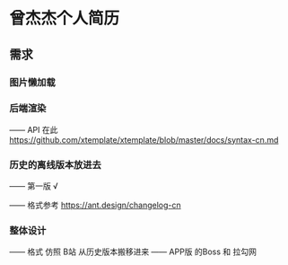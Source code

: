 # 曾杰杰个人简历  

## 需求

### 图片懒加载

### 后端渲染 

—— API 在此 https://github.com/xtemplate/xtemplate/blob/master/docs/syntax-cn.md

### 历史的离线版本放进去
—— 第一版 √

—— 格式参考 https://ant.design/changelog-cn

### 整体设计
—— 格式 仿照 B站 从历史版本搬移进来
—— APP版 的Boss 和 拉勾网

